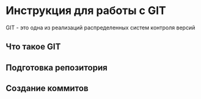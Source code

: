 # **Инструкция для работы с GIT**

GIT - это одна из реализаций распределенных систем контроля версий

## Что такое GIT

## Подготовка репозитория

## Создание коммитов